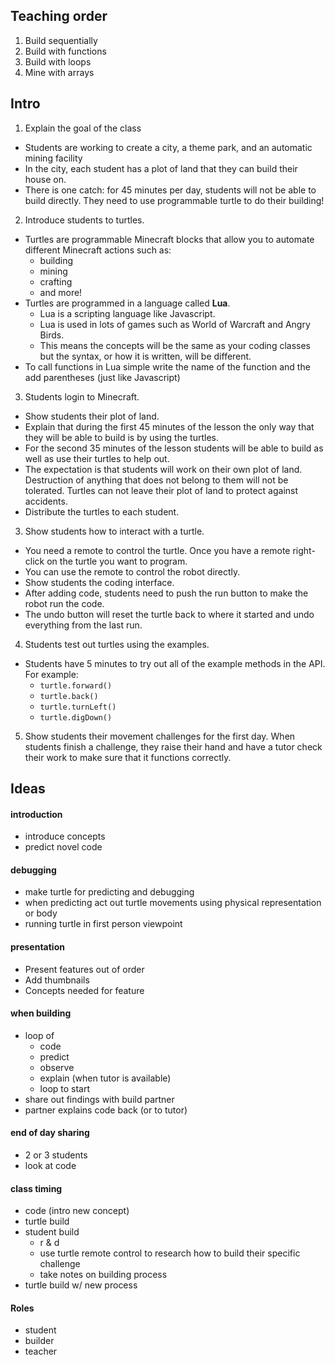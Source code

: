 ## Teaching order
1. Build sequentially
2. Build with functions
3. Build with loops
4. Mine with arrays

## Intro
1. Explain the goal of the class
  - Students are working to create a city, a theme park, and an automatic mining facility
  - In the city, each student has a plot of land that they can build their house on.
  - There is one catch: for 45 minutes per day, students will not be able to build directly. They need to use programmable turtle to do their building!
2. Introduce students to turtles.
  - Turtles are programmable Minecraft blocks that allow you to automate different Minecraft actions such as:
    - building
    - mining
    - crafting
    - and more!
  - Turtles are programmed in a language called **Lua**.
    - Lua is a scripting language like Javascript.
    - Lua is used in lots of games such as World of Warcraft and Angry Birds.
    - This means the concepts will be the same as your coding classes but the syntax, or how it is written, will be different.
  - To call functions in Lua simple write the name of the function and the add parentheses (just like Javascript)
3. Students login to Minecraft.
  - Show students their plot of land.
  - Explain that during the first 45 minutes of the lesson the only way that they will be able to build is by using the turtles.
  - For the second 35 minutes of the lesson students will be able to build as well as use their turtles to help out.
  - The expectation is that students will work on their own plot of land. Destruction of anything that does not belong to them will not be tolerated. Turtles can not leave their plot of land to protect against accidents.
  - Distribute the turtles to each student.
3. Show students how to interact with a turtle.
  - You need a remote to control the turtle. Once you have a remote right-click on the turtle you want to program.
  - You can use the remote to control the robot directly.
  - Show students the coding interface.
  - After adding code, students need to push the run button to make the robot run the code.
  - The undo button will reset the turtle back to where it started and undo everything from the last run.
4. Students test out turtles using the examples.
  - Students have 5 minutes to try out all of the example methods in the API. For example:
    - `turtle.forward()`
    - `turtle.back()`
    - `turtle.turnLeft()`
    - `turtle.digDown()`
5. Show students their movement challenges for the first day. When students finish a challenge, they raise their hand and have a tutor check their work to make sure that it functions correctly.

## Ideas

#### introduction
- introduce concepts
- predict novel code


#### debugging
- make turtle for predicting and debugging
- when predicting act out turtle movements using physical representation or body
- running turtle in first person viewpoint

#### presentation
- Present features out of order
- Add thumbnails
- Concepts needed for feature

#### when building  
- loop of
  - code
  - predict
  - observe
  - explain (when tutor is available)
  - loop to start
- share out findings with build partner
- partner explains code back (or to tutor)

#### end of day sharing
- 2 or 3 students
- look at code

#### class timing
- code (intro new concept)
- turtle build
- student build
  - r & d
  - use turtle remote control to research how to build their specific challenge
  - take notes on building process
- turtle build w/ new process


#### Roles
- student
- builder
- teacher
